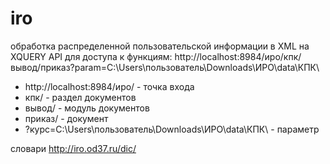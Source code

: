 # iro
обработка распределенной пользовательской информации в  XML на XQUERY
API для доступа к функциям:
http://localhost:8984/иро/кпк/вывод/приказ?param=C:\Users\пользователь\Downloads\ИРО\data\КПК\
- http://localhost:8984/иро/ - точка входа
- кпк/ - раздел документов
- вывод/ - модуль документов
- приказ/  - документ
- ?курс=C:\Users\пользователь\Downloads\ИРО\data\КПК\ - параметр

словари http://iro.od37.ru/dic/
